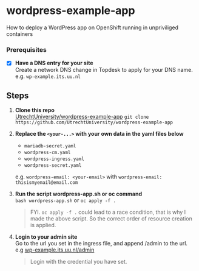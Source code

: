 # wordpress-example-app
How to deploy a WordPress app on OpenShift running in unpriviliged containers

### Prerequisites

- [x] **Have a DNS entry for your site**  
  Create a network DNS change in Topdesk to apply for your DNS name.  
  e.g. `wp-example.its.uu.nl`

## Steps

1. **Clone this repo**  
<a href="https://github.com/UtrechtUniversity/wordpress-example-app" target="_blank">UtrechtUniversity/wordpress-example-app</a>
`git clone https://github.com/UtrechtUniversity/wordpress-example-app`  

2. **Replace the `<your-...>` with your own data in the yaml files below**  

     * `mariadb-secret.yaml`
     * `wordpress-cm.yaml`
     * `wordpress-ingress.yaml`
     * `wordpress-secret.yaml`  
  
     e.g. `wordpress-email: <your-email>` with `wordpress-email: thisismyemail@email.com`

3. **Run the script wordpress-app.sh or oc command**  
   `bash wordpress-app.sh` or `oc apply -f .`  
   > FYI. `oc apply -f .` could lead to a race condition, that is why I made the above script. So the correct order of resource creation is applied.  

4. **Login to your admin site**  
   Go to the url you set in the ingress file, and append /admin to the url.  
   e.g <a href="https://wp-example.its.uu.nl/admin" target="_blank">wp-example.its.uu.nl/admin</a>
   > Login with the credential you have set.
